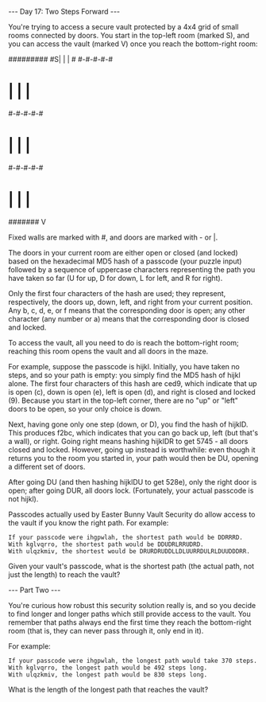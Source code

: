 --- Day 17: Two Steps Forward ---

You're trying to access a secure vault protected by a 4x4 grid of small rooms connected by doors. You start in the top-left room (marked S), and you can access the vault (marked V) once you reach the bottom-right room:

#########
#S| | | #
#-#-#-#-#
# | | | #
#-#-#-#-#
# | | | #
#-#-#-#-#
# | | |  
####### V

Fixed walls are marked with #, and doors are marked with - or |.

The doors in your current room are either open or closed (and locked) based on the hexadecimal MD5 hash of a passcode (your puzzle input) followed by a sequence of uppercase characters representing the path you have taken so far (U for up, D for down, L for left, and R for right).

Only the first four characters of the hash are used; they represent, respectively, the doors up, down, left, and right from your current position. Any b, c, d, e, or f means that the corresponding door is open; any other character (any number or a) means that the corresponding door is closed and locked.

To access the vault, all you need to do is reach the bottom-right room; reaching this room opens the vault and all doors in the maze.

For example, suppose the passcode is hijkl. Initially, you have taken no steps, and so your path is empty: you simply find the MD5 hash of hijkl alone. The first four characters of this hash are ced9, which indicate that up is open (c), down is open (e), left is open (d), and right is closed and locked (9). Because you start in the top-left corner, there are no "up" or "left" doors to be open, so your only choice is down.

Next, having gone only one step (down, or D), you find the hash of hijklD. This produces f2bc, which indicates that you can go back up, left (but that's a wall), or right. Going right means hashing hijklDR to get 5745 - all doors closed and locked. However, going up instead is worthwhile: even though it returns you to the room you started in, your path would then be DU, opening a different set of doors.

After going DU (and then hashing hijklDU to get 528e), only the right door is open; after going DUR, all doors lock. (Fortunately, your actual passcode is not hijkl).

Passcodes actually used by Easter Bunny Vault Security do allow access to the vault if you know the right path. For example:

    If your passcode were ihgpwlah, the shortest path would be DDRRRD.
    With kglvqrro, the shortest path would be DDUDRLRRUDRD.
    With ulqzkmiv, the shortest would be DRURDRUDDLLDLUURRDULRLDUUDDDRR.

Given your vault's passcode, what is the shortest path (the actual path, not just the length) to reach the vault?


--- Part Two ---

You're curious how robust this security solution really is, and so you decide to find longer and longer paths which still provide access to the vault. You remember that paths always end the first time they reach the bottom-right room (that is, they can never pass through it, only end in it).

For example:

    If your passcode were ihgpwlah, the longest path would take 370 steps.
    With kglvqrro, the longest path would be 492 steps long.
    With ulqzkmiv, the longest path would be 830 steps long.

What is the length of the longest path that reaches the vault?
